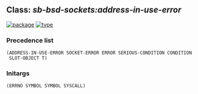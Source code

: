 ## Class: ***sb-bsd-sockets:address-in-use-error***
[![package](https://img.shields.io/badge/Package-SB--BSD--SOCKETS-5f9ea0.svg?style=social&colorA=999999)](../) [![type](https://img.shields.io/badge/Type-Class-5f9ea0.svg?style=social&colorA=999999)](../#class) 
### Precedence list
```
(ADDRESS-IN-USE-ERROR SOCKET-ERROR ERROR SERIOUS-CONDITION CONDITION
 SLOT-OBJECT T)
```
### Initargs
```
(ERRNO SYMBOL SYMBOL SYSCALL)
```
